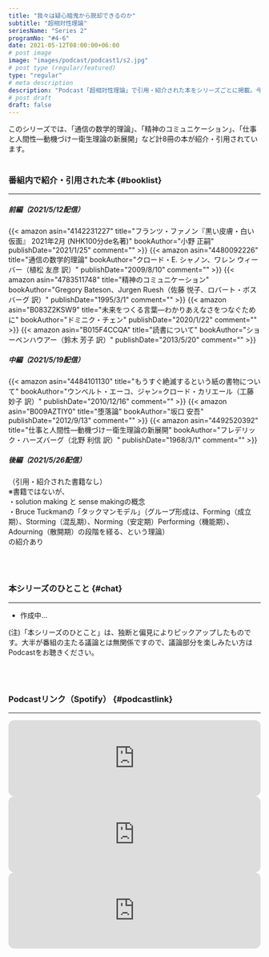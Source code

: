 ```yaml
---
title: "我々は疑心暗鬼から脱却できるのか"
subtitle: "超相対性理論"
seriesName: "Series 2"
programNo: "#4-6"
date: 2021-05-12T08:00:00+06:00
# post image
image: "images/podcast/podcast1/s2.jpg"
# post type (regular/featured)
type: "regular"
# meta description
description: "Podcast「超相対性理論」で引用・紹介された本をシリーズごとに掲載。今回のテーマは「我々は疑心暗鬼から脱却できるのか」です。"
# post draft
draft: false
---
```


このシリーズでは、「通信の数学的理論」、「精神のコミュニケーション」、「仕事と人間性―動機づけー衛生理論の新展開」など計8冊の本が紹介・引用されています。<br>
<br>

### 番組内で紹介・引用された本 {#booklist}
<hr>

##### 前編（2021/5/12配信）
{{< amazon asin="4142231227" title="フランツ・ファノン『黒い皮膚・白い仮面』 2021年2月 (NHK100分de名著)" bookAuthor="小野 正嗣" publishDate="2021/1/25" comment="" >}}
{{< amazon asin="4480092226" title="通信の数学的理論" bookAuthor="クロード・E. シャノン、ワレン ウィーバー（植松 友彦 訳）" publishDate="2009/8/10" comment="" >}}
{{< amazon asin="4783511748" title="精神のコミュニケーション" bookAuthor="Gregory Bateson、Jurgen Ruesh（佐藤 悦子、ロバート・ボスバーグ 訳）" publishDate="1995/3/1" comment="" >}}
{{< amazon asin="B083Z2KSW9" title="未来をつくる言葉―わかりあえなさをつなぐために" bookAuthor="ドミニク・チェン" publishDate="2020/1/22" comment="" >}}
{{< amazon asin="B015F4CCQA" title="読書について" bookAuthor="ショーペンハウアー（鈴木 芳子 訳）" publishDate="2013/5/20" comment="" >}}
<br>

##### 中編（2021/5/19配信）
{{< amazon asin="4484101130" title="もうすぐ絶滅するという紙の書物について" bookAuthor="ウンベルト・エーコ、ジャン=クロード・カリエール（工藤 妙子 訳）" publishDate="2010/12/16" comment="" >}}
{{< amazon asin="B009AZTIY0" title="堕落論" bookAuthor="坂口 安吾" publishDate="2012/9/13" comment="" >}}
{{< amazon asin="4492520392" title="仕事と人間性―動機づけー衛生理論の新展開" bookAuthor="フレデリック・ハーズバーグ（北野 利信 訳）" publishDate="1968/3/1" comment="" >}}
<br>

##### 後編（2021/5/26配信）
（引用・紹介された書籍なし）
<br>
※書籍ではないが、<br>
・solution making と sense makingの概念<br>
・Bruce Tuckmanの「タックマンモデル」（グループ形成は、Forming（成立期）、Storming（混乱期）、Norming（安定期）Performing（機能期）、Adourning（散開期）の段階を経る、という理論）<br>
の紹介あり


<br>
<br>

### 本シリーズのひとこと {#chat}
<hr>

* 作成中...

(注)「本シリーズのひとこと」は、独断と偏見によりピックアップしたものです。大半が番組の主たる議論とは無関係ですので、議論部分を楽しみたい方はPodcastをお聴きください。

<br>
<br>

### Podcastリンク（Spotify） {#podcastlink}
<hr>

<iframe style="border-radius:12px" src="https://open.spotify.com/embed/episode/75nsU76UCJEqIBgGAnmtBT?utm_source=generator" width="100%" height="152" frameBorder="0" allowfullscreen="" allow="autoplay; clipboard-write; encrypted-media; fullscreen; picture-in-picture"></iframe>
<iframe style="border-radius:12px" src="https://open.spotify.com/embed/episode/74a89QNs3vg2ajfIY7gvKy?utm_source=generator" width="100%" height="152" frameBorder="0" allowfullscreen="" allow="autoplay; clipboard-write; encrypted-media; fullscreen; picture-in-picture"></iframe>
<iframe style="border-radius:12px" src="https://open.spotify.com/embed/episode/2sc8SHMQRIMSbDIJNtLq9u?utm_source=generator" width="100%" height="152" frameBorder="0" allowfullscreen="" allow="autoplay; clipboard-write; encrypted-media; fullscreen; picture-in-picture"></iframe>
